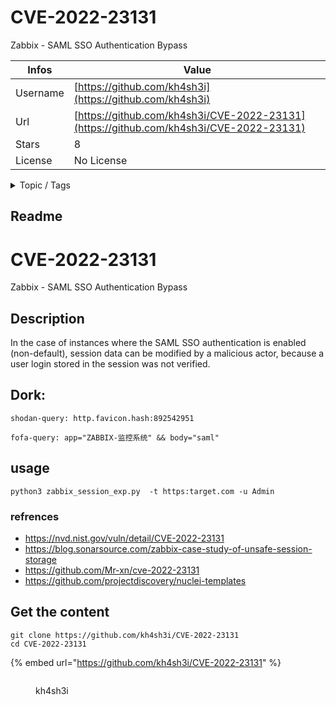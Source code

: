 # CVE-2022-23131

Zabbix - SAML SSO Authentication Bypass

| Infos    | Value                                                              |
| -------- | -------------------------------------------------------------------|
| Username | [https://github.com/kh4sh3i](https://github.com/kh4sh3i) |
| Url      | [https://github.com/kh4sh3i/CVE-2022-23131](https://github.com/kh4sh3i/CVE-2022-23131)                                               |
| Stars    | 8                                                          |
| License  | No License                                                        |

<details>

<summary>Topic / Tags</summary>

* attack* authentication* cve* dork* nuclei* nuclei-templates* saml* sso* zabbix* zabbix-agent

</details>

## Readme

# CVE-2022-23131
Zabbix - SAML SSO Authentication Bypass

## Description
 In the case of instances where the SAML SSO authentication is enabled (non-default), session data can be modified by a malicious actor, because a user login stored in the session was not verified.

 ## Dork:
  ```
  shodan-query: http.favicon.hash:892542951
  ```
  
  ```
  fofa-query: app="ZABBIX-监控系统" && body="saml"
 ```
 
 
 ## usage
 ````
 python3 zabbix_session_exp.py  -t https:target.com -u Admin
 ````
 
 
 ### refrences
 * https://nvd.nist.gov/vuln/detail/CVE-2022-23131
 * https://blog.sonarsource.com/zabbix-case-study-of-unsafe-session-storage
 * https://github.com/Mr-xn/cve-2022-23131
 * https://github.com/projectdiscovery/nuclei-templates



## Get the content

```
git clone https://github.com/kh4sh3i/CVE-2022-23131
cd CVE-2022-23131
```

{% embed url="https://github.com/kh4sh3i/CVE-2022-23131" %}

<figure><img src="https://avatars.githubusercontent.com/u/64693844?v=4" alt=""><figcaption><p>kh4sh3i</p></figcaption></figure>
